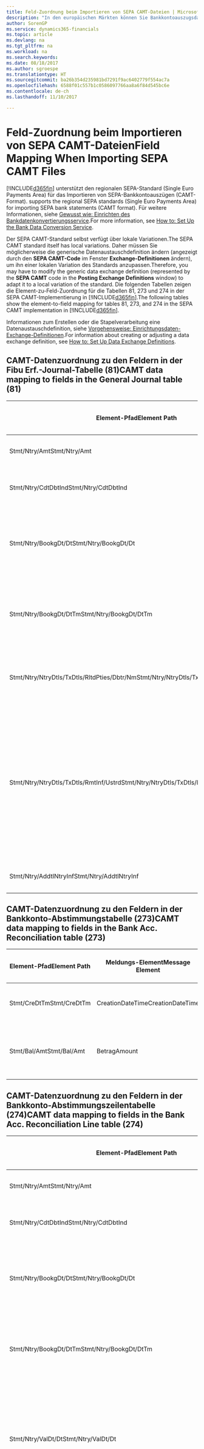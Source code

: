 ```yaml
---
title: Feld-Zuordnung beim Importieren von SEPA CAMT-Dateien | Microsoft Docs
description: "In den europäischen Märkten können Sie Bankkontoauszugsdateien in den regionalen SEPA-Standards (einzelner Eurozahlungs-Bereich) importieren."
author: SorenGP
ms.service: dynamics365-financials
ms.topic: article
ms.devlang: na
ms.tgt_pltfrm: na
ms.workload: na
ms.search.keywords: 
ms.date: 08/18/2017
ms.author: sgroespe
ms.translationtype: HT
ms.sourcegitcommit: ba26b354d235981bd7291f9ac6402779f554ac7a
ms.openlocfilehash: 6588f01c557b1c0586097766aa8a6f84d545bc6e
ms.contentlocale: de-ch
ms.lasthandoff: 11/10/2017

---
```

# <a name="field-mapping-when-importing-sepa-camt-files"></a><span data-ttu-id="7fd32-103">Feld-Zuordnung beim Importieren von SEPA CAMT-Dateien</span><span class="sxs-lookup"><span data-stu-id="7fd32-103">Field Mapping When Importing SEPA CAMT Files</span></span>
[!INCLUDE[d365fin](includes/d365fin_md.md)]<span data-ttu-id="7fd32-104"> unterstützt den regionalen SEPA-Standard (Single Euro Payments Area) für das Importieren von SEPA-Bankkontoauszügen (CAMT-Format).</span><span class="sxs-lookup"><span data-stu-id="7fd32-104"> supports the regional SEPA standards (Single Euro Payments Area) for importing SEPA bank statements (CAMT format).</span></span> <span data-ttu-id="7fd32-105">Für weitere Informationen, siehe [Gewusst wie: Einrichten des Bankdatenkonvertierungsservice](bank-how-setup-bank-data-conversion-service.md).</span><span class="sxs-lookup"><span data-stu-id="7fd32-105">For more information, see [How to: Set Up the Bank Data Conversion Service](bank-how-setup-bank-data-conversion-service.md).</span></span>  

 <span data-ttu-id="7fd32-106">Der SEPA CAMT-Standard selbst verfügt über lokale Variationen.</span><span class="sxs-lookup"><span data-stu-id="7fd32-106">The SEPA CAMT standard itself has local variations.</span></span> <span data-ttu-id="7fd32-107">Daher müssen Sie möglicherweise die generische Datenaustauschdefinition ändern (angezeigt durch den **SEPA CAMT-Code** im Fenster **Exchange-Definitionen** ändern), um ihn einer lokalen Variation des Standards anzupassen.</span><span class="sxs-lookup"><span data-stu-id="7fd32-107">Therefore, you may have to modify the generic data exchange definition (represented by the **SEPA CAMT** code in the **Posting Exchange Definitions** window) to adapt it to a local variation of the standard.</span></span> <span data-ttu-id="7fd32-108">Die folgenden Tabellen zeigen die Element-zu-Feld-Zuordnung für die Tabellen 81, 273 und 274 in der SEPA CAMT-Implementierung in [!INCLUDE[d365fin](includes/d365fin_md.md)].</span><span class="sxs-lookup"><span data-stu-id="7fd32-108">The following tables show the element-to-field mapping for tables 81, 273, and 274 in the SEPA CAMT implementation in [!INCLUDE[d365fin](includes/d365fin_md.md)].</span></span>  

 <span data-ttu-id="7fd32-109">Informationen zum Erstellen oder die Stapelverarbeitung eine Datenaustauschdefinition, siehe [Vorgehensweise: Einrichtungsdaten-Exchange-Definitionen](across-how-to-set-up-data-exchange-definitions.md).</span><span class="sxs-lookup"><span data-stu-id="7fd32-109">For information about creating or adjusting a data exchange definition, see [How to: Set Up Data Exchange Definitions](across-how-to-set-up-data-exchange-definitions.md).</span></span>  

## <a name="camt-data-mapping-to-fields-in-the-general-journal-table-81"></a><span data-ttu-id="7fd32-110">CAMT-Datenzuordnung zu den Feldern in der Fibu Erf.-Journal-Tabelle (81)</span><span class="sxs-lookup"><span data-stu-id="7fd32-110">CAMT data mapping to fields in the General Journal table (81)</span></span>  

|<span data-ttu-id="7fd32-111">Element-Pfad</span><span class="sxs-lookup"><span data-stu-id="7fd32-111">Element Path</span></span>|<span data-ttu-id="7fd32-112">Meldungs-Element</span><span class="sxs-lookup"><span data-stu-id="7fd32-112">Message Element</span></span>|<span data-ttu-id="7fd32-113">Datentyp</span><span class="sxs-lookup"><span data-stu-id="7fd32-113">Data Type</span></span>|<span data-ttu-id="7fd32-114">Beschreibung</span><span class="sxs-lookup"><span data-stu-id="7fd32-114">Description</span></span>|<span data-ttu-id="7fd32-115">Kennzeichen mit negativem Zeichen</span><span class="sxs-lookup"><span data-stu-id="7fd32-115">Negative-Sign Identifier</span></span>|<span data-ttu-id="7fd32-116">Feldnr.</span><span class="sxs-lookup"><span data-stu-id="7fd32-116">Field No.</span></span>|<span data-ttu-id="7fd32-117">Feldname</span><span class="sxs-lookup"><span data-stu-id="7fd32-117">Field Name</span></span>|  
|------------------|---------------------|---------------|-----------------|-------------------------------|---------------|----------------|  
|<span data-ttu-id="7fd32-118">Stmt/Ntry/Amt</span><span class="sxs-lookup"><span data-stu-id="7fd32-118">Stmt/Ntry/Amt</span></span>|<span data-ttu-id="7fd32-119">Betrag</span><span class="sxs-lookup"><span data-stu-id="7fd32-119">Amount</span></span>|<span data-ttu-id="7fd32-120">Dezimal</span><span class="sxs-lookup"><span data-stu-id="7fd32-120">Decimal</span></span>|<span data-ttu-id="7fd32-121">Der Geldbetrag im Bargeldposten</span><span class="sxs-lookup"><span data-stu-id="7fd32-121">The amount of money in the cash entry</span></span>||<span data-ttu-id="7fd32-122">13</span><span class="sxs-lookup"><span data-stu-id="7fd32-122">13</span></span>|<span data-ttu-id="7fd32-123">Betrag</span><span class="sxs-lookup"><span data-stu-id="7fd32-123">Amount</span></span>|  
|<span data-ttu-id="7fd32-124">Stmt/Ntry/CdtDbtInd</span><span class="sxs-lookup"><span data-stu-id="7fd32-124">Stmt/Ntry/CdtDbtInd</span></span>|<span data-ttu-id="7fd32-125">CreditDebitIndicator</span><span class="sxs-lookup"><span data-stu-id="7fd32-125">CreditDebitIndicator</span></span>|<span data-ttu-id="7fd32-126">Text</span><span class="sxs-lookup"><span data-stu-id="7fd32-126">Text</span></span>|<span data-ttu-id="7fd32-127">Gibt an, ob der Posten ein Habenbetrag oder ein Sollposten ist</span><span class="sxs-lookup"><span data-stu-id="7fd32-127">Indicates whether the entry is a credit or a debit entry</span></span>|<span data-ttu-id="7fd32-128">DBIT</span><span class="sxs-lookup"><span data-stu-id="7fd32-128">DBIT</span></span>|<span data-ttu-id="7fd32-129">13</span><span class="sxs-lookup"><span data-stu-id="7fd32-129">13</span></span>|<span data-ttu-id="7fd32-130">Betrag</span><span class="sxs-lookup"><span data-stu-id="7fd32-130">Amount</span></span>|  
|<span data-ttu-id="7fd32-131">Stmt/Ntry/BookgDt/Dt</span><span class="sxs-lookup"><span data-stu-id="7fd32-131">Stmt/Ntry/BookgDt/Dt</span></span>|<span data-ttu-id="7fd32-132">Datum</span><span class="sxs-lookup"><span data-stu-id="7fd32-132">Date</span></span>|<span data-ttu-id="7fd32-133">Datum</span><span class="sxs-lookup"><span data-stu-id="7fd32-133">Date</span></span>|<span data-ttu-id="7fd32-134">Das Datum der Buchung eines Postens auf einem Konto oder in den Büchern des Buchhaltungsservices.</span><span class="sxs-lookup"><span data-stu-id="7fd32-134">The date when an entry is posted to an account on the account servicer's books</span></span>||<span data-ttu-id="7fd32-135">5</span><span class="sxs-lookup"><span data-stu-id="7fd32-135">5</span></span>|<span data-ttu-id="7fd32-136">Buchungsdatum</span><span class="sxs-lookup"><span data-stu-id="7fd32-136">Posting Date</span></span>|  
|<span data-ttu-id="7fd32-137">Stmt/Ntry/BookgDt/DtTm</span><span class="sxs-lookup"><span data-stu-id="7fd32-137">Stmt/Ntry/BookgDt/DtTm</span></span>|<span data-ttu-id="7fd32-138">DateTime</span><span class="sxs-lookup"><span data-stu-id="7fd32-138">DateTime</span></span>|<span data-ttu-id="7fd32-139">DateTime</span><span class="sxs-lookup"><span data-stu-id="7fd32-139">DateTime</span></span>|<span data-ttu-id="7fd32-140">Das Datum und die Uhrzeit der Buchung eines Postens auf einem Konto oder in den Büchern des Buchhaltungsservices.</span><span class="sxs-lookup"><span data-stu-id="7fd32-140">The date and time when an entry is posted to an account on the account servicer's books</span></span>||<span data-ttu-id="7fd32-141">5</span><span class="sxs-lookup"><span data-stu-id="7fd32-141">5</span></span>|<span data-ttu-id="7fd32-142">Buchungsdatum</span><span class="sxs-lookup"><span data-stu-id="7fd32-142">Posting Date</span></span>|  
|<span data-ttu-id="7fd32-143">Stmt/Ntry/NtryDtls/TxDtls/RltdPties/Dbtr/Nm</span><span class="sxs-lookup"><span data-stu-id="7fd32-143">Stmt/Ntry/NtryDtls/TxDtls/RltdPties/Dbtr/Nm</span></span>|<span data-ttu-id="7fd32-144">Name</span><span class="sxs-lookup"><span data-stu-id="7fd32-144">Name</span></span>|<span data-ttu-id="7fd32-145">Text</span><span class="sxs-lookup"><span data-stu-id="7fd32-145">Text</span></span>|<span data-ttu-id="7fd32-146">Der Name der Partei, die einen Geldbetrag an das (wesentlichen) schuldet können</span><span class="sxs-lookup"><span data-stu-id="7fd32-146">The name of the party that owes an amount of money to the (ultimate) creditor</span></span>||<span data-ttu-id="7fd32-147">1221</span><span class="sxs-lookup"><span data-stu-id="7fd32-147">1221</span></span>|<span data-ttu-id="7fd32-148">Informationen Zahlender</span><span class="sxs-lookup"><span data-stu-id="7fd32-148">Payer Information</span></span>|  
|<span data-ttu-id="7fd32-149">Stmt/Ntry/NtryDtls/TxDtls/RmtInf/Ustrd</span><span class="sxs-lookup"><span data-stu-id="7fd32-149">Stmt/Ntry/NtryDtls/TxDtls/RmtInf/Ustrd</span></span>|<span data-ttu-id="7fd32-150">Unstrukturiert</span><span class="sxs-lookup"><span data-stu-id="7fd32-150">Unstructured</span></span>|<span data-ttu-id="7fd32-151">Text</span><span class="sxs-lookup"><span data-stu-id="7fd32-151">Text</span></span>|<span data-ttu-id="7fd32-152">Informationen, die angegeben werden, um Abgleichen/Abstimmung eines Postens mit den Artikeln zu aktivieren, die die Zahlung abgleichen soll, wie etwa Handelsrechnungen in einem Debitorensystem, in unstrukturierter Form.</span><span class="sxs-lookup"><span data-stu-id="7fd32-152">Information supplied to enable the matching/reconciliation of an entry with the items that the payment is intended to settle, such as commercial invoices in an accounts-receivable system, in an unstructured form</span></span>||<span data-ttu-id="7fd32-153">8</span><span class="sxs-lookup"><span data-stu-id="7fd32-153">8</span></span>|<span data-ttu-id="7fd32-154">Beschreibung</span><span class="sxs-lookup"><span data-stu-id="7fd32-154">Description</span></span>|  
|<span data-ttu-id="7fd32-155">Stmt/Ntry/AddtlNtryInf</span><span class="sxs-lookup"><span data-stu-id="7fd32-155">Stmt/Ntry/AddtlNtryInf</span></span>|<span data-ttu-id="7fd32-156">ZusätzlicheEingabeInformationen</span><span class="sxs-lookup"><span data-stu-id="7fd32-156">AdditionalEntryInformation</span></span>|<span data-ttu-id="7fd32-157">Text</span><span class="sxs-lookup"><span data-stu-id="7fd32-157">Text</span></span>|<span data-ttu-id="7fd32-158">Zusätzliche Informationen zu der Eingabe</span><span class="sxs-lookup"><span data-stu-id="7fd32-158">Additional information about the entry</span></span>||<span data-ttu-id="7fd32-159">1222</span><span class="sxs-lookup"><span data-stu-id="7fd32-159">1222</span></span>|<span data-ttu-id="7fd32-160">Transaktionsinformationen</span><span class="sxs-lookup"><span data-stu-id="7fd32-160">Transaction Information</span></span>|  

## <a name="camt-data-mapping-to-fields-in-the-bank-acc-reconciliation-table-273"></a><span data-ttu-id="7fd32-161">CAMT-Datenzuordnung zu den Feldern in der Bankkonto-Abstimmungstabelle (273)</span><span class="sxs-lookup"><span data-stu-id="7fd32-161">CAMT data mapping to fields in the Bank Acc. Reconciliation table (273)</span></span>  

|<span data-ttu-id="7fd32-162">Element-Pfad</span><span class="sxs-lookup"><span data-stu-id="7fd32-162">Element Path</span></span>|<span data-ttu-id="7fd32-163">Meldungs-Element</span><span class="sxs-lookup"><span data-stu-id="7fd32-163">Message Element</span></span>|<span data-ttu-id="7fd32-164">Datentyp</span><span class="sxs-lookup"><span data-stu-id="7fd32-164">Data Type</span></span>|<span data-ttu-id="7fd32-165">Beschreibung</span><span class="sxs-lookup"><span data-stu-id="7fd32-165">Description</span></span>|<span data-ttu-id="7fd32-166">Kennzeichen mit negativem Zeichen</span><span class="sxs-lookup"><span data-stu-id="7fd32-166">Negative-Sign Identifier</span></span>|<span data-ttu-id="7fd32-167">Feldnr.</span><span class="sxs-lookup"><span data-stu-id="7fd32-167">Field No.</span></span>|<span data-ttu-id="7fd32-168">Feldname</span><span class="sxs-lookup"><span data-stu-id="7fd32-168">Field Name</span></span>|  
|------------------|---------------------|---------------|-----------------|-------------------------------|---------------|----------------|  
|<span data-ttu-id="7fd32-169">Stmt/CreDtTm</span><span class="sxs-lookup"><span data-stu-id="7fd32-169">Stmt/CreDtTm</span></span>|<span data-ttu-id="7fd32-170">CreationDateTime</span><span class="sxs-lookup"><span data-stu-id="7fd32-170">CreationDateTime</span></span>|<span data-ttu-id="7fd32-171">Datum</span><span class="sxs-lookup"><span data-stu-id="7fd32-171">Date</span></span>|<span data-ttu-id="7fd32-172">Das Datum und die Uhrzeit der Erstellung der Nachricht.</span><span class="sxs-lookup"><span data-stu-id="7fd32-172">The date and time when the message was created</span></span>||<span data-ttu-id="7fd32-173">3</span><span class="sxs-lookup"><span data-stu-id="7fd32-173">3</span></span>|<span data-ttu-id="7fd32-174">Auszugsdatum</span><span class="sxs-lookup"><span data-stu-id="7fd32-174">Statement Date</span></span>|  
|<span data-ttu-id="7fd32-175">Stmt/Bal/Amt</span><span class="sxs-lookup"><span data-stu-id="7fd32-175">Stmt/Bal/Amt</span></span>|<span data-ttu-id="7fd32-176">Betrag</span><span class="sxs-lookup"><span data-stu-id="7fd32-176">Amount</span></span>|<span data-ttu-id="7fd32-177">Dezimal</span><span class="sxs-lookup"><span data-stu-id="7fd32-177">Decimal</span></span>|<span data-ttu-id="7fd32-178">Der Betrag, der aus den Nettobeträgen für alle Soll- und Habenposten resultiert</span><span class="sxs-lookup"><span data-stu-id="7fd32-178">The amount resulting from the netted amounts for all debit and credit entries</span></span>||<span data-ttu-id="7fd32-179">4</span><span class="sxs-lookup"><span data-stu-id="7fd32-179">4</span></span>|<span data-ttu-id="7fd32-180">Auszug Schluss-Saldo</span><span class="sxs-lookup"><span data-stu-id="7fd32-180">Statement Ending Balance</span></span>|  

## <a name="camt-data-mapping-to-fields-in-the-bank-acc-reconciliation-line-table-274"></a><span data-ttu-id="7fd32-181">CAMT-Datenzuordnung zu den Feldern in der Bankkonto-Abstimmungszeilentabelle (274)</span><span class="sxs-lookup"><span data-stu-id="7fd32-181">CAMT data mapping to fields in the Bank Acc. Reconciliation Line table (274)</span></span>  

|<span data-ttu-id="7fd32-182">Element-Pfad</span><span class="sxs-lookup"><span data-stu-id="7fd32-182">Element Path</span></span>|<span data-ttu-id="7fd32-183">Meldungs-Element</span><span class="sxs-lookup"><span data-stu-id="7fd32-183">Message Element</span></span>|<span data-ttu-id="7fd32-184">Datentyp</span><span class="sxs-lookup"><span data-stu-id="7fd32-184">Data Type</span></span>|<span data-ttu-id="7fd32-185">Beschreibung</span><span class="sxs-lookup"><span data-stu-id="7fd32-185">Description</span></span>|<span data-ttu-id="7fd32-186">Kennzeichen mit negativem Zeichen</span><span class="sxs-lookup"><span data-stu-id="7fd32-186">Negative-Sign Identifier</span></span>|<span data-ttu-id="7fd32-187">Feldnr.</span><span class="sxs-lookup"><span data-stu-id="7fd32-187">Field No.</span></span>|<span data-ttu-id="7fd32-188">Feldname</span><span class="sxs-lookup"><span data-stu-id="7fd32-188">Field Name</span></span>|  
|------------------|---------------------|---------------|-----------------|-------------------------------|---------------|----------------|  
|<span data-ttu-id="7fd32-189">Stmt/Ntry/Amt</span><span class="sxs-lookup"><span data-stu-id="7fd32-189">Stmt/Ntry/Amt</span></span>|<span data-ttu-id="7fd32-190">Betrag</span><span class="sxs-lookup"><span data-stu-id="7fd32-190">Amount</span></span>|<span data-ttu-id="7fd32-191">Dezimal</span><span class="sxs-lookup"><span data-stu-id="7fd32-191">Decimal</span></span>|<span data-ttu-id="7fd32-192">Der Geldbetrag im Bargeldposten</span><span class="sxs-lookup"><span data-stu-id="7fd32-192">The amount of money in the cash entry</span></span>||<span data-ttu-id="7fd32-193">7</span><span class="sxs-lookup"><span data-stu-id="7fd32-193">7</span></span>|<span data-ttu-id="7fd32-194">Auszugsbetrag</span><span class="sxs-lookup"><span data-stu-id="7fd32-194">Statement Amount</span></span>|  
|<span data-ttu-id="7fd32-195">Stmt/Ntry/CdtDbtInd</span><span class="sxs-lookup"><span data-stu-id="7fd32-195">Stmt/Ntry/CdtDbtInd</span></span>|<span data-ttu-id="7fd32-196">CreditDebitIndicator</span><span class="sxs-lookup"><span data-stu-id="7fd32-196">CreditDebitIndicator</span></span>|<span data-ttu-id="7fd32-197">Text</span><span class="sxs-lookup"><span data-stu-id="7fd32-197">Text</span></span>|<span data-ttu-id="7fd32-198">Gibt an, ob der Posten ein Habenbetrag oder ein Sollposten ist</span><span class="sxs-lookup"><span data-stu-id="7fd32-198">Indicates whether the entry is a credit or a debit entry</span></span>|<span data-ttu-id="7fd32-199">DBIT</span><span class="sxs-lookup"><span data-stu-id="7fd32-199">DBIT</span></span>|<span data-ttu-id="7fd32-200">7</span><span class="sxs-lookup"><span data-stu-id="7fd32-200">7</span></span>|<span data-ttu-id="7fd32-201">Auszugsbetrag</span><span class="sxs-lookup"><span data-stu-id="7fd32-201">Statement Amount</span></span>|  
|<span data-ttu-id="7fd32-202">Stmt/Ntry/BookgDt/Dt</span><span class="sxs-lookup"><span data-stu-id="7fd32-202">Stmt/Ntry/BookgDt/Dt</span></span>|<span data-ttu-id="7fd32-203">Datum</span><span class="sxs-lookup"><span data-stu-id="7fd32-203">Date</span></span>|<span data-ttu-id="7fd32-204">Datum</span><span class="sxs-lookup"><span data-stu-id="7fd32-204">Date</span></span>|<span data-ttu-id="7fd32-205">Das Datum der Buchung eines Postens auf einem Konto oder in den Büchern des Buchhaltungsservices.</span><span class="sxs-lookup"><span data-stu-id="7fd32-205">The date when an entry is posted to an account on the account servicer's books</span></span>||<span data-ttu-id="7fd32-206">5</span><span class="sxs-lookup"><span data-stu-id="7fd32-206">5</span></span>|<span data-ttu-id="7fd32-207">Transaktionsdatum</span><span class="sxs-lookup"><span data-stu-id="7fd32-207">Transaction Date</span></span>|  
|<span data-ttu-id="7fd32-208">Stmt/Ntry/BookgDt/DtTm</span><span class="sxs-lookup"><span data-stu-id="7fd32-208">Stmt/Ntry/BookgDt/DtTm</span></span>|<span data-ttu-id="7fd32-209">DateTime</span><span class="sxs-lookup"><span data-stu-id="7fd32-209">DateTime</span></span>|<span data-ttu-id="7fd32-210">DateTime</span><span class="sxs-lookup"><span data-stu-id="7fd32-210">DateTime</span></span>|<span data-ttu-id="7fd32-211">Das Datum und die Uhrzeit der Buchung eines Postens auf einem Konto oder in den Büchern des Buchhaltungsservices.</span><span class="sxs-lookup"><span data-stu-id="7fd32-211">The date and time when an entry is posted to an account on the account servicer's books</span></span>||<span data-ttu-id="7fd32-212">5</span><span class="sxs-lookup"><span data-stu-id="7fd32-212">5</span></span>|<span data-ttu-id="7fd32-213">Transaktionsdatum</span><span class="sxs-lookup"><span data-stu-id="7fd32-213">Transaction Date</span></span>|  
|<span data-ttu-id="7fd32-214">Stmt/Ntry/ValDt/Dt</span><span class="sxs-lookup"><span data-stu-id="7fd32-214">Stmt/Ntry/ValDt/Dt</span></span>|<span data-ttu-id="7fd32-215">Datum</span><span class="sxs-lookup"><span data-stu-id="7fd32-215">Date</span></span>|<span data-ttu-id="7fd32-216">Datum</span><span class="sxs-lookup"><span data-stu-id="7fd32-216">Date</span></span>|<span data-ttu-id="7fd32-217">Das Datum, an dem Anlagen für den Kontobesitzer im Falle eines Habenpostens verfügbar sind oder oder im Falle eines Sollpostens nicht mehr verfügbar sind.</span><span class="sxs-lookup"><span data-stu-id="7fd32-217">The date when assets become available to the account owner in case of a credit entry, or cease to be available to the account owner in case of a debit entry</span></span>||<span data-ttu-id="7fd32-218">12</span><span class="sxs-lookup"><span data-stu-id="7fd32-218">12</span></span>|<span data-ttu-id="7fd32-219">Valutadatum</span><span class="sxs-lookup"><span data-stu-id="7fd32-219">Value Date</span></span>|  
|<span data-ttu-id="7fd32-220">Stmt/Ntry/ValDt/DtTm</span><span class="sxs-lookup"><span data-stu-id="7fd32-220">Stmt/Ntry/ValDt/DtTm</span></span>|<span data-ttu-id="7fd32-221">DateTime</span><span class="sxs-lookup"><span data-stu-id="7fd32-221">DateTime</span></span>|<span data-ttu-id="7fd32-222">DateTime</span><span class="sxs-lookup"><span data-stu-id="7fd32-222">DateTime</span></span>|<span data-ttu-id="7fd32-223">Das Datum und die Uhrzeit, wenn Anlagen für den Kontobesitzer im Falle eines Habenpostens verfügbar sind oder oder im Falle eines Sollpostens nicht mehr verfügbar sind.</span><span class="sxs-lookup"><span data-stu-id="7fd32-223">The date and time when assets become available to the account owner in case of a credit entry, or cease to be available to the account owner in case of a debit entry</span></span>||<span data-ttu-id="7fd32-224">12</span><span class="sxs-lookup"><span data-stu-id="7fd32-224">12</span></span>|<span data-ttu-id="7fd32-225">Valutadatum</span><span class="sxs-lookup"><span data-stu-id="7fd32-225">Value Date</span></span>|  
|<span data-ttu-id="7fd32-226">Stmt/Ntry/NtryDtls/TxDtls/RltdPties/Dbtr/Nm</span><span class="sxs-lookup"><span data-stu-id="7fd32-226">Stmt/Ntry/NtryDtls/TxDtls/RltdPties/Dbtr/Nm</span></span>|<span data-ttu-id="7fd32-227">Name</span><span class="sxs-lookup"><span data-stu-id="7fd32-227">Name</span></span>|<span data-ttu-id="7fd32-228">Text</span><span class="sxs-lookup"><span data-stu-id="7fd32-228">Text</span></span>|<span data-ttu-id="7fd32-229">Der Name der Partei, die einen Geldbetrag an das (wesentlichen) schuldet können</span><span class="sxs-lookup"><span data-stu-id="7fd32-229">The name of the party that owes an amount of money to the (ultimate) creditor</span></span>||<span data-ttu-id="7fd32-230">15</span><span class="sxs-lookup"><span data-stu-id="7fd32-230">15</span></span>|<span data-ttu-id="7fd32-231">Informationen Zahlender</span><span class="sxs-lookup"><span data-stu-id="7fd32-231">Payer Information</span></span>|  
|<span data-ttu-id="7fd32-232">Stmt/Ntry/NtryDtls/TxDtls/RmtInf/Ustrd</span><span class="sxs-lookup"><span data-stu-id="7fd32-232">Stmt/Ntry/NtryDtls/TxDtls/RmtInf/Ustrd</span></span>|<span data-ttu-id="7fd32-233">Unstrukturiert</span><span class="sxs-lookup"><span data-stu-id="7fd32-233">Unstructured</span></span>|<span data-ttu-id="7fd32-234">Text</span><span class="sxs-lookup"><span data-stu-id="7fd32-234">Text</span></span>|<span data-ttu-id="7fd32-235">Informationen, die angegeben werden, um Abgleichen/Abstimmung eines Postens mit den Artikeln zu aktivieren, die die Zahlung abgleichen soll, wie etwa Handelsrechnungen in einem Debitorensystem, in unstrukturierter Form.</span><span class="sxs-lookup"><span data-stu-id="7fd32-235">Information supplied to enable the matching/reconciliation of an entry with the items that the payment is intended to settle, such as commercial invoices in an accounts-receivable system, in an unstructured form</span></span>||<span data-ttu-id="7fd32-236">6</span><span class="sxs-lookup"><span data-stu-id="7fd32-236">6</span></span>|<span data-ttu-id="7fd32-237">Beschreibung</span><span class="sxs-lookup"><span data-stu-id="7fd32-237">Description</span></span>|  
|<span data-ttu-id="7fd32-238">Stmt/Ntry/AddtlNtryInf</span><span class="sxs-lookup"><span data-stu-id="7fd32-238">Stmt/Ntry/AddtlNtryInf</span></span>|<span data-ttu-id="7fd32-239">ZusätzlicheEingabeInformationen</span><span class="sxs-lookup"><span data-stu-id="7fd32-239">AdditionalEntryInformation</span></span>|<span data-ttu-id="7fd32-240">Text</span><span class="sxs-lookup"><span data-stu-id="7fd32-240">Text</span></span>|<span data-ttu-id="7fd32-241">Zusätzliche Informationen zu der Eingabe</span><span class="sxs-lookup"><span data-stu-id="7fd32-241">Additional information about the entry</span></span>||<span data-ttu-id="7fd32-242">16</span><span class="sxs-lookup"><span data-stu-id="7fd32-242">16</span></span>|<span data-ttu-id="7fd32-243">Transaktionsinformationen</span><span class="sxs-lookup"><span data-stu-id="7fd32-243">Transaction Information</span></span>|  

 <span data-ttu-id="7fd32-244">Elemente im **Ntry**-Knoten, die in [!INCLUDE[d365fin](includes/d365fin_md.md)] importiert, aber nicht mit einem Feld verknüpft werden, werden in der **Exch.Spaltendefinition buchen**-Tabelle gespeichert.</span><span class="sxs-lookup"><span data-stu-id="7fd32-244">Elements in the **Ntry** node that are imported into [!INCLUDE[d365fin](includes/d365fin_md.md)] but not mapped to any fields are stored in the **Posting Exch. Column Def** table.</span></span> <span data-ttu-id="7fd32-245">Benutzer können diese Elemente **Zahlungsabstimmungs-Erfassungsjournal**, **Zahlungsausgleich** und **Bankkonto Abstimmen** Fenstern anzeigen, indem sie die **Details zur Bankauszugsposition** Aktion auswählen.</span><span class="sxs-lookup"><span data-stu-id="7fd32-245">Users can view these elements from the **Payment Reconciliation Journal**, **Payment Application**, and **Bank Acc. Reconciliation** windows by choosing the **Bank Statement Line Details** action.</span></span> <span data-ttu-id="7fd32-246">Weitere Informationen finden Sie unter [So gehts: Abstimmen von Zahlungen mithilfe der automatischen Anwendung](receivables-how-reconcile-payments-auto-application.md).</span><span class="sxs-lookup"><span data-stu-id="7fd32-246">For more information, see [How to: Reconcile Payments Using Automatic Application](receivables-how-reconcile-payments-auto-application.md).</span></span>  
## <a name="see-also"></a><span data-ttu-id="7fd32-247">Siehe auch</span><span class="sxs-lookup"><span data-stu-id="7fd32-247">See Also</span></span>  
[<span data-ttu-id="7fd32-248">Einrichten eines Datenaustauschs</span><span class="sxs-lookup"><span data-stu-id="7fd32-248">Setting Up Data Exchange</span></span>](across-set-up-data-exchange.md)  
[<span data-ttu-id="7fd32-249">Daten elektronisch austauschen</span><span class="sxs-lookup"><span data-stu-id="7fd32-249">Exchanging Data Electronically</span></span>](across-data-exchange.md)  
<span data-ttu-id="7fd32-250">[Gewusst wie: Einrichten des Bankdatenkonvertierungsservice](bank-how-setup-bank-data-conversion-service.md) </span><span class="sxs-lookup"><span data-stu-id="7fd32-250">[How to: Set Up the Bank Data Conversion Service](bank-how-setup-bank-data-conversion-service.md) </span></span>  
[<span data-ttu-id="7fd32-251">Gewusst wie: Verwenden von XML-Schemata zur Vorbereitung von Datenaustauschdefinitionen</span><span class="sxs-lookup"><span data-stu-id="7fd32-251">How to: Use XML Schemas to Prepare Data Exchange Definitions</span></span>](across-how-to-use-xml-schemas-to-prepare-data-exchange-definitions.md)  
[<span data-ttu-id="7fd32-252">Vorgehensweise: Abstimmen von Zahlungen mithilfe der automatischen Anwendung</span><span class="sxs-lookup"><span data-stu-id="7fd32-252">How to: Reconcile Payments Using Automatic Application</span></span>](receivables-how-reconcile-payments-auto-application.md)  

